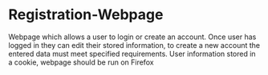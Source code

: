 # Registration-Webpage
Webpage which allows a user to login or create an account.  Once user has logged in they can edit their stored information, to create a new account the entered data must meet specified requirements.  User information stored in a cookie, webpage should be run on Firefox
